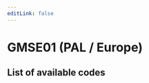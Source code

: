 ```yaml
---
editLink: false
---
```


# GMSE01 (PAL / Europe)

## List of available codes

<CodeOverview gameVersion="GMSP01" />

